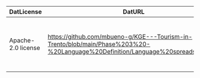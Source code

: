 | DatLicense         | DatURL                                                                                                                         | DatKeyword        | DatPublisher                               | DatCreator                                 | DatOwner                                   | DatLanguage | DatSize     | DatName                  | DatPublication | DatDescription                                                               | DatVersion | DatDomain | DatFileFormat |
|--------------------|--------------------------------------------------------------------------------------------------------------------------------|-------------------|--------------------------------------------|--------------------------------------------|--------------------------------------------|-------------|-------------|--------------------------|----------------|------------------------------------------------------------------------------|------------|-----------|---------------|
| Apache-2.0 license | https://github.com/mbueno-g/KGE---Tourism-in-Trento/blob/main/Phase%203%20-%20Language%20Definition/Language%20spreadsheet.csv | tourism, trentino | Lucia Trillo Carreras, Marina Bueno Garcia | Lucia Trillo Carreras, Marina Bueno Garcia | Lucia Trillo Carreras, Marina Bueno Gracia | english     | 32 concepts | Language spreadsheet.csv | 21/01/2024     | Description of all the language used in the Natural Trentino Knowledge graph | 2          | tourism   | csv           |
